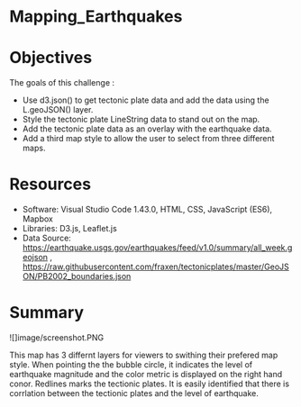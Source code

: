# Mapping_Earthquakes

# Objectives
The goals of this challenge :

* Use d3.json() to get tectonic plate data and add the data   using the L.geoJSON() layer.
* Style the tectonic plate LineString data to stand out on the map.
* Add the tectonic plate data as an overlay with the earthquake data.
* Add a third map style to allow the user to select from three different maps.
# Resources

* Software: Visual Studio Code 1.43.0, HTML, CSS, JavaScript (ES6), Mapbox
* Libraries: D3.js, Leaflet.js
* Data Source: https://earthquake.usgs.gov/earthquakes/feed/v1.0/summary/all_week.geojson , https://raw.githubusercontent.com/fraxen/tectonicplates/master/GeoJSON/PB2002_boundaries.json

# Summary
![]image/screenshot.PNG

This map has 3 differnt layers for viewers to swithing their prefered map style. When pointing the the bubble circle, it indicates the level of earthquake magnitude and the color metric is displayed on the right hand conor. Redlines marks the tectionic plates. It is easily identified that there is corrlation between the tectionic plates and the level of earthquake. 
